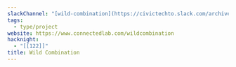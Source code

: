 ```yaml
---
slackChannel: "[wild-combination](https://civictechto.slack.com/archives/C5W9G5ELV)"
tags:
  - type/project
website: https://www.connectedlab.com/wildcombination
hacknight:
  - "[[122]]"
title: Wild Combination
---
```

